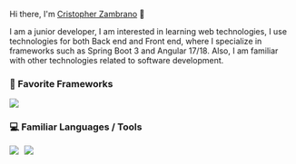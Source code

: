 Hi there, I'm <a href="#">Cristopher Zambrano</a> :wave:

I am a junior developer, I am interested in learning web technologies, I use technologies for both Back end and Front end, where I specialize in frameworks such as Spring Boot 3 and Angular 17/18. Also, I am familiar with other technologies related to software development.</br>
<h3>🚀 Favorite Frameworks</h3>

<p align="left">
  <a href="https://github.com/CristopherEspe">
    <img src="https://skillicons.dev/icons?i=spring,angular,react" />
  </a>
</p>

<h3>💻 Familiar Languages / Tools</h3>
<div style="display: flex; flex-wrap: wrap; gap: 10px; align-items: center;">
  <img src="https://skillicons.dev/icons?i=vscode,idea,github,docker,linux" />
  <img src="https://skillicons.dev/icons?i=java,gradle,ts,js,html,sass" />
</div>

<!--![visitors](https://visitor-badge.glitch.me/badge?page_id=Web_grupo_3)-->
<!--
<details>
  <summary>📊 Show GitHub Stats</summary>
  <br />
  <picture>
    <source 
      srcset="https://github-readme-stats.vercel.app/api?username=criszambrano&show_icons=true&theme=tokyonight"
      media="(prefers-color-scheme: dark)"
    />
    <source
      srcset="https://github-readme-stats.vercel.app/api?username=CristopherEspe&show_icons=true"
      media="(prefers-color-scheme: light), (prefers-color-scheme: no-preference)"
    />
    <img src="https://github-readme-stats.vercel.app/api?username=CristopherEspe&show_icons=true" />
  </picture>
</details>
-->
